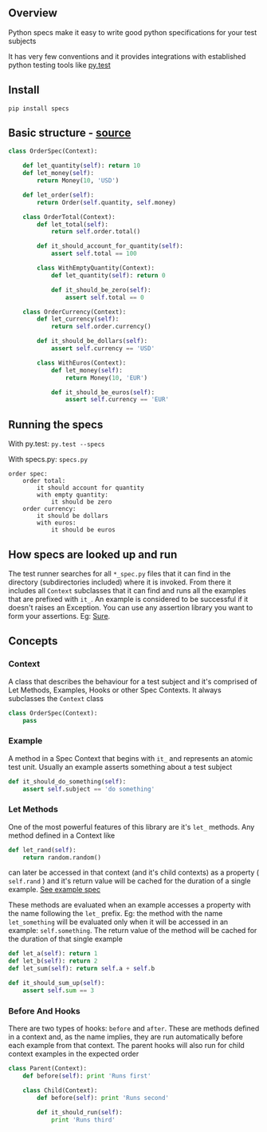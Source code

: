 ## Overview

Python specs make it easy to write good python specifications for your test subjects

It has very few conventions and it provides integrations with established python testing tools like [py.test](http://pytest.org/latest/)

## Install

```
pip install specs
```

## Basic structure - [source](./examples/order_spec.py)

```python
class OrderSpec(Context):

    def let_quantity(self): return 10
    def let_money(self):
        return Money(10, 'USD')

    def let_order(self):
        return Order(self.quantity, self.money)

    class OrderTotal(Context):
        def let_total(self):
            return self.order.total()

        def it_should_account_for_quantity(self):
            assert self.total == 100

        class WithEmptyQuantity(Context):
            def let_quantity(self): return 0

            def it_should_be_zero(self):
                assert self.total == 0

    class OrderCurrency(Context):
        def let_currency(self):
            return self.order.currency()

        def it_should_be_dollars(self):
            assert self.currency == 'USD'

        class WithEuros(Context):
            def let_money(self):
                return Money(10, 'EUR')

            def it_should_be_euros(self):
                assert self.currency == 'EUR'
```

## Running the specs

With py.test: `py.test --specs`

With specs.py: `specs.py`

```
order spec:
    order total:
        it should account for quantity
        with empty quantity:
            it should be zero
    order currency:
        it should be dollars
        with euros:
            it should be euros
```

## How specs are looked up and run

The test runner searches for all `*_spec.py` files that it can find in the directory (subdirectories included) where it is invoked.
From there it includes all `Context` subclasses that it can find and runs all the examples that are prefixed with `it_`.
An example is considered to be successful if it doesn't raises an Exception.
You can use any assertion library you want to form your assertions. Eg: [Sure](http://falcao.it/sure/reference.html).

## Concepts

### Context

A class that describes the behaviour for a test subject and it's comprised of Let Methods,
Examples, Hooks or other Spec Contexts. It always subclasses the `Context` class

```python
class OrderSpec(Context):
    pass
```

### Example

A method in a Spec Context that begins with `it_` and represents an atomic test unit.
Usually an example asserts something about a test subject

```python
def it_should_do_something(self):
    assert self.subject == 'do something'
```

### Let Methods

One of the most powerful features of this library are it's `let_` methods.
Any method defined in a Context like

```python
def let_rand(self):
    return random.random()
```

can later be accessed in that context (and it's child contexts) as a property ( `self.rand` ) and it's return value will be cached
for the duration of a single example. [See example spec](./specs_spec.py#L30-L42)

These methods are evaluated when an example accesses a property with the name following the `let_` prefix.
Eg: the method with the name `let_something` will be evaluated only when it will be accessed in an
 example: `self.something`. The return value of the method will be cached for the duration of that
 single example

```python
def let_a(self): return 1
def let_b(self): return 2
def let_sum(self): return self.a + self.b

def it_should_sum_up(self):
    assert self.sum == 3
```

### Before And Hooks

 There are two types of hooks: `before` and `after`. These are methods defined in a context and, as the name implies,
 they are run automatically before each example from that context.
 The parent hooks will also run for child context examples in the expected order

```python
class Parent(Context):
    def before(self): print 'Runs first'

    class Child(Context):
        def before(self): print 'Runs second'

        def it_should_run(self):
            print 'Runs third'

```